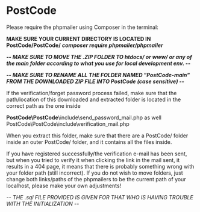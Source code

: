 # PostCode

Please require the phpmailer using Composer in the terminal:

**MAKE SURE YOUR CURRENT DIRECTORY IS LOCATED IN PostCode/PostCode/**
_**composer require phpmailer/phpmailer**_

_**-- MAKE SURE TO MOVE THE .ZIP FOLDER TO htdocs/ or www/ or any of the main folder according to what you use for local development env. --**_ 

_**-- MAKE SURE TO RENAME ALL THE FOLDER NAMED "PostCode-main" FROM THE DOWNLOADED ZIP FILE INTO PostCode (case sensitive) --**_  

If the verification/forget password process failed, make sure that the path/location of this downloaded and extracted folder is located in the correct path as the one inside 

**PostCode\PostCode**\include\send_password_mail.php as well PostCode\PostCode\include\verification_mail.php

When you extract this folder, make sure that there are a PostCode/ folder inside an outer PostCode/ folder, and it contains all the files inside.

If you have registered successfully/the verification e-mail has been sent, but when you tried to verify it when clicking the link in the mail sent, it results in a 404 page, it means that there is probably something wrong with your folder path (still incorrect). If you do not wish to move folders, just change both links/paths of the phpmailers to be the current path of your localhost, please make your own adjustments!

_-- THE .sql FILE PROVIDED IS GIVEN FOR THAT WHO IS HAVING TROUBLE WITH THE INITIALIZATION --_

